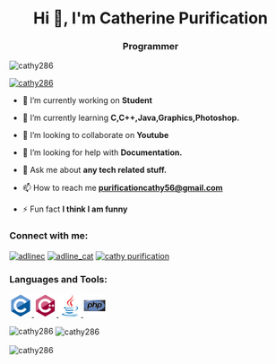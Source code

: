 <h1 align="center">Hi 👋, I'm Catherine Purification</h1>
<h3 align="center">Programmer</h3>

<p align="left"> <img src="https://komarev.com/ghpvc/?username=cathy286&label=Profile%20views&color=0e75b6&style=flat" alt="cathy286" /> </p>

<p align="left"> <a href="https://github.com/ryo-ma/github-profile-trophy"><img src="https://github-profile-trophy.vercel.app/?username=cathy286" alt="cathy286" /></a> </p>

- 🔭 I’m currently working on **Student**

- 🌱 I’m currently learning **C,C++,Java,Graphics,Photoshop.**

- 👯 I’m looking to collaborate on **Youtube**

- 🤝 I’m looking for help with **Documentation.**

- 💬 Ask me about **any tech related stuff.**

- 📫 How to reach me **purificationcathy56@gmail.com**

- ⚡ Fun fact **I think I am funny**

<h3 align="left">Connect with me:</h3>
<p align="left">
<a href="https://fb.com/adlinec" target="blank"><img align="center" src="https://raw.githubusercontent.com/rahuldkjain/github-profile-readme-generator/master/src/images/icons/Social/facebook.svg" alt="adlinec" height="30" width="40" /></a>
<a href="https://instagram.com/adline_cat" target="blank"><img align="center" src="https://raw.githubusercontent.com/rahuldkjain/github-profile-readme-generator/master/src/images/icons/Social/instagram.svg" alt="adline_cat" height="30" width="40" /></a>
<a href="https://www.youtube.com/c/cathy purification" target="blank"><img align="center" src="https://raw.githubusercontent.com/rahuldkjain/github-profile-readme-generator/master/src/images/icons/Social/youtube.svg" alt="cathy purification" height="30" width="40" /></a>
</p>

<h3 align="left">Languages and Tools:</h3>
<p align="left"> <a href="https://www.cprogramming.com/" target="_blank"> <img src="https://raw.githubusercontent.com/devicons/devicon/master/icons/c/c-original.svg" alt="c" width="40" height="40"/> </a> <a href="https://www.w3schools.com/cpp/" target="_blank"> <img src="https://raw.githubusercontent.com/devicons/devicon/master/icons/cplusplus/cplusplus-original.svg" alt="cplusplus" width="40" height="40"/> </a> <a href="https://www.java.com" target="_blank"> <img src="https://raw.githubusercontent.com/devicons/devicon/master/icons/java/java-original.svg" alt="java" width="40" height="40"/> </a> <a href="https://www.php.net" target="_blank"> <img src="https://raw.githubusercontent.com/devicons/devicon/master/icons/php/php-original.svg" alt="php" width="40" height="40"/> </a> </p>


<p><img align="left" src="https://github-readme-stats.vercel.app/api/top-langs?username=cathy286&show_icons=true&locale=en&layout=compact" alt="cathy286" /></p>


<p>&nbsp;<img align="center" src="https://github-readme-stats.vercel.app/api?username=cathy286&show_icons=true&locale=en" alt="cathy286" /></p>


<p><img align="center" src="https://github-readme-streak-stats.herokuapp.com/?user=cathy286&" alt="cathy286" /></p>
